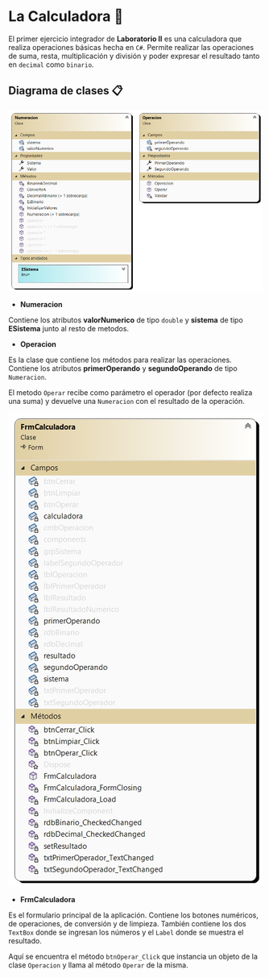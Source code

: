 # La Calculadora 🧮

El primer ejercicio integrador de **Laboratorio II** es una calculadora que realiza operaciones básicas hecha en `C#`.
Permite realizar las operaciones de suma, resta, multiplicación y división y poder expresar el resultado tanto en `decimal` como `binario`.

## Diagrama de clases 📋

![Diagrama de clases](src/img/Diagrama-Entidades.png)

- **Numeracion**

Contiene los atributos **valorNumerico** de tipo `double` y **sistema** de tipo **ESistema** junto al resto de metodos.

- **Operacion**

Es la clase que contiene los métodos para realizar las operaciones. Contiene los atributos **primerOperando** y **segundoOperando** de tipo `Numeracion`.

El metodo `Operar` recibe como parámetro el operador (por defecto realiza una suma) y devuelve una `Numeracion` con el resultado de la operación.

![Diagrama de clases](src/img/Formulario.png)

- **FrmCalculadora**

Es el formulario principal de la aplicación. Contiene los botones numéricos, de operaciones, de conversión y de limpieza. También contiene los dos `TextBox` donde se ingresan los números y el `Label` donde se muestra el resultado.

Aquí se encuentra el método `btnOperar_Click` que instancia un objeto de la clase `Operacion` y llama al método `Operar` de la misma.